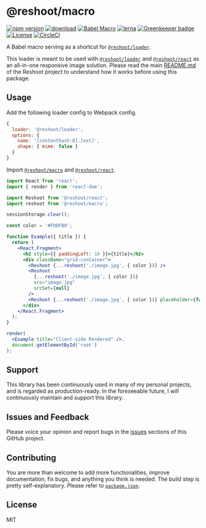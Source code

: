 # @reshoot/macro

[![npm version](https://badgen.net/npm/v/@reshoot/macro)](https://www.npmjs.com/package/@reshoot/macro)
[![download](https://badgen.net/npm/dm/@reshoot/macro)](https://www.npmjs.com/package/@reshoot/macro)
[![Babel Macro](https://img.shields.io/badge/babel--macro-%F0%9F%8E%A3-f5da55.svg?style=flat-square)](https://github.com/kentcdodds/babel-plugin-macros)
[![lerna](https://img.shields.io/badge/maintained%20with-lerna-cc00ff.svg)](https://lerna.js.org)
[![Greenkeeper badge](https://badges.greenkeeper.io/billykwok/reshoot.svg)](https://greenkeeper.io)
[![License](https://badgen.net/npm/license/@reshoot/react)](https://github.com/billykwok/reshoot/blob/master/LICENSE)
[![CircleCI](https://circleci.com/gh/billykwok/reshoot/tree/master.svg?style=svg)](https://circleci.com/gh/billykwok/reshoot/tree/master)

A Babel macro serving as a shortcut for [`@reshoot/loader`](https://www.npmjs.com/package/@reshoot/loader).

This loader is meant to be used with [`@reshoot/loader`](https://www.npmjs.com/package/@reshoot/loader) and [`@reshoot/react`](https://www.npmjs.com/package/@reshoot/react) as an all-in-one responsive image solution. Please read the main [README.md](https://github.com/billykwok/reshoot) of the Reshoot project to understand how it works before using this package.

## Usage

Add the following loader config to Webpack config.

```javascript
{
  loader: '@reshoot/loader',
  options: {
    name: '[contenthash:8].[ext]',
    shape: { mime: false }
  }
}
```

Import [`@reshoot/macro`](https://www.npmjs.com/package/@reshoot/macro) and [`@reshoot/react`](https://www.npmjs.com/package/@reshoot/react).

```jsx
import React from 'react';
import { render } from 'react-dom';

import Reshoot from '@reshoot/react';
import reshoot from '@reshoot/macro';

sessionStorage.clear();

const color = '#FDDFB0';

function Example({ title }) {
  return (
    <React.Fragment>
      <h2 style={{ paddingLeft: 10 }}>{title}</h2>
      <div className="grid-container">
        <Reshoot {...reshoot('./image.jpg', { color })} />
        <Reshoot
          {...reshoot('./image.jpg', { color })}
          src="image.jpg"
          srcSet={null}
        />
        <Reshoot {...reshoot('./image.jpg', { color })} placeholder={false} />
      </div>
    </React.Fragment>
  );
}

render(
  <Example title="Client-side Rendered" />,
  document.getElementById('root')
);
```

## Support

This library has been continuously used in many of my personal projects, and is regarded as production-ready. In the foreseeable future, I will continuously maintain and support this library.

## Issues and Feedback

Please voice your opinion and report bugs in the [issues](https://github.com/billykwok/reshoot/issues) sections of this GitHub project.

## Contributing

You are more than welcome to add more functionalities, improve documentation, fix bugs, and anything you think is needed. The build step is pretty self-explanatory. Please refer to [`package.json`](https://github.com/billykwok/reshoot/blob/master/packages/reshoot-macro/package.json).

## License

MIT
